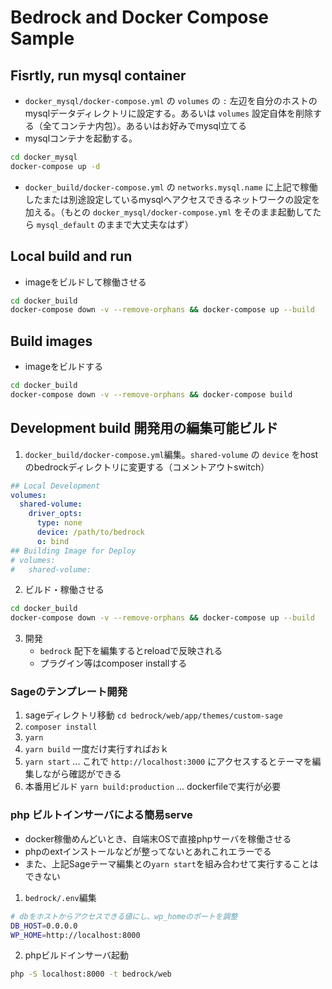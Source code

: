 
# Bedrock and Docker Compose Sample

## Fisrtly, run mysql container

- `docker_mysql/docker-compose.yml` の `volumes` の `:` 左辺を自分のホストのmysqlデータディレクトリに設定する。あるいは `volumes` 設定自体を削除する（全てコンテナ内包）。あるいはお好みでmysql立てる
- mysqlコンテナを起動する。

```sh
cd docker_mysql
docker-compose up -d
```

- `docker_build/docker-compose.yml` の `networks.mysql.name` に上記で稼働したまたは別途設定しているmysqlへアクセスできるネットワークの設定を加える。（もとの `docker_mysql/docker-compose.yml` をそのまま起動してたら `mysql_default` のままで大丈夫なはず）

## Local build and run

- imageをビルドして稼働させる

```sh
cd docker_build
docker-compose down -v --remove-orphans && docker-compose up --build
```

## Build images

- imageをビルドする

```sh
cd docker_build
docker-compose down -v --remove-orphans && docker-compose build
```

## Development build 開発用の編集可能ビルド

1. `docker_build/docker-compose.yml`編集。`shared-volume` の `device` をhostのbedrockディレクトリに変更する（コメントアウトswitch）

  ```yml
  ## Local Development
  volumes:
    shared-volume:
      driver_opts:
        type: none
        device: /path/to/bedrock
        o: bind
  ## Building Image for Deploy
  # volumes:
  #   shared-volume:
  ```

2. ビルド・稼働させる

  ```sh
  cd docker_build
  docker-compose down -v --remove-orphans && docker-compose up --build
  ```

3. 開発
   - `bedrock` 配下を編集するとreloadで反映される
   - プラグイン等はcomposer installする

### Sageのテンプレート開発

1. sageディレクトリ移動 `cd bedrock/web/app/themes/custom-sage`
2. `composer install`
3. `yarn`
4. `yarn build` 一度だけ実行すればおｋ
5. `yarn start` ... これで `http://localhost:3000` にアクセスするとテーマを編集しながら確認ができる
6. 本番用ビルド `yarn build:production` ... dockerfileで実行が必要

### php ビルトインサーバによる簡易serve

- docker稼働めんどいとき、自端末OSで直接phpサーバを稼働させる
- phpのextインストールなどが整ってないとあれこれエラーでる
- また、上記Sageテーマ編集との`yarn start`を組み合わせて実行することはできない

1. `bedrock/.env`編集

```sh
# dbをホストからアクセスできる値にし、wp_homeのポートを調整
DB_HOST=0.0.0.0
WP_HOME=http://localhost:8000
```

2. phpビルドインサーバ起動

```sh
php -S localhost:8000 -t bedrock/web
```

